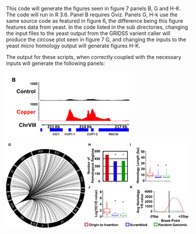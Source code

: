 This code will generate the figures seen in figure 7 panels B, G and H-K. The code will run in R 3.6. Panel B requires Gviz. Panels G, H-k use the same source code as featured in figure 6, the difference being this figure features data from yeast. In the code listed in the sub directories, changing the input files to the yeast output from the GRIDSS varient caller will produce the circose plot seen in figure 7 G, and changing the inputs to the yeast micro homology output will generate figures H-K. 

The output for these scripts, when correctly coupled with the necessary inputs will generate the following panels:



![alt text](https://github.com/Black-Lab-UCDenver/MTDNARereplication/blob/master/images/Figure7B.png?raw=true)
![alt text](https://github.com/Black-Lab-UCDenver/MTDNARereplication/blob/master/images/Fiugre7G-K.png?raw=true)
